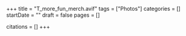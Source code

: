 +++
title = "T_more_fun_merch.avif"
tags = ["Photos"]
categories = []
startDate = ""
draft = false
pages = []

citations = []
+++
